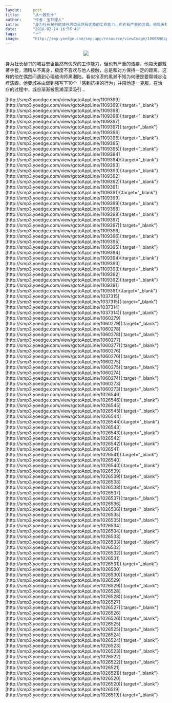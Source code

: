 ```yaml
---
layout:     post
title:      "从一数到十"
author:     "作者：宝井理人"
intro:      "身为社长秘书的城谷忠臣虽然有优秀的工作能力，但也有严重的洁癖。他每天都戴著手套，酒精从不离身，极度不喜欢与他人接触，总是和对方保持一定的距离。这样的他在偶然间遇到心理谘询师黑濑陆。看似冷漠的黑濑不知为何硬是要帮城谷治疗洁癖。他要城谷由弱到强写下10个「感到抗拒的行为」并陪他逐一克服，在治疗的过程中，城谷渐渐被黑濑深深吸引…"
date:       "2018-02-14 16:56:48"
tags:       "十"
image:      "http://smp.yoedge.com/smp-app/resource/viewImage/1000896appline.png"
---
```

<div style="text-align: center">
<p><img src="http://smp.yoedge.com/smp-app/resource/viewImage/1000896appline.png"/></p>
</div>
<p class="post-meta">
<span>身为社长秘书的城谷忠臣虽然有优秀的工作能力，但也有严重的洁癖。他每天都戴著手套，酒精从不离身，极度不喜欢与他人接触，总是和对方保持一定的距离。这样的他在偶然间遇到心理谘询师黑濑陆。看似冷漠的黑濑不知为何硬是要帮城谷治疗洁癖。他要城谷由弱到强写下10个「感到抗拒的行为」并陪他逐一克服，在治疗的过程中，城谷渐渐被黑濑深深吸引…</span>
</p>
[http://smp3.yoedge.com/view/gotoAppLine/1109399](http://smp3.yoedge.com/view/gotoAppLine/1109399){:target="_blank"}
[http://smp3.yoedge.com/view/gotoAppLine/1109398](http://smp3.yoedge.com/view/gotoAppLine/1109398){:target="_blank"}
[http://smp3.yoedge.com/view/gotoAppLine/1109397](http://smp3.yoedge.com/view/gotoAppLine/1109397){:target="_blank"}
[http://smp3.yoedge.com/view/gotoAppLine/1109396](http://smp3.yoedge.com/view/gotoAppLine/1109396){:target="_blank"}
[http://smp3.yoedge.com/view/gotoAppLine/1109395](http://smp3.yoedge.com/view/gotoAppLine/1109395){:target="_blank"}
[http://smp3.yoedge.com/view/gotoAppLine/1109394](http://smp3.yoedge.com/view/gotoAppLine/1109394){:target="_blank"}
[http://smp3.yoedge.com/view/gotoAppLine/1109393](http://smp3.yoedge.com/view/gotoAppLine/1109393){:target="_blank"}
[http://smp3.yoedge.com/view/gotoAppLine/1109392](http://smp3.yoedge.com/view/gotoAppLine/1109392){:target="_blank"}
[http://smp3.yoedge.com/view/gotoAppLine/1109391](http://smp3.yoedge.com/view/gotoAppLine/1109391){:target="_blank"}
[http://smp3.yoedge.com/view/gotoAppLine/1109399](http://smp3.yoedge.com/view/gotoAppLine/1109399){:target="_blank"}
[http://smp3.yoedge.com/view/gotoAppLine/1109398](http://smp3.yoedge.com/view/gotoAppLine/1109398){:target="_blank"}
[http://smp3.yoedge.com/view/gotoAppLine/1109397](http://smp3.yoedge.com/view/gotoAppLine/1109397){:target="_blank"}
[http://smp3.yoedge.com/view/gotoAppLine/1109396](http://smp3.yoedge.com/view/gotoAppLine/1109396){:target="_blank"}
[http://smp3.yoedge.com/view/gotoAppLine/1109395](http://smp3.yoedge.com/view/gotoAppLine/1109395){:target="_blank"}
[http://smp3.yoedge.com/view/gotoAppLine/1109394](http://smp3.yoedge.com/view/gotoAppLine/1109394){:target="_blank"}
[http://smp3.yoedge.com/view/gotoAppLine/1109393](http://smp3.yoedge.com/view/gotoAppLine/1109393){:target="_blank"}
[http://smp3.yoedge.com/view/gotoAppLine/1109392](http://smp3.yoedge.com/view/gotoAppLine/1109392){:target="_blank"}
[http://smp3.yoedge.com/view/gotoAppLine/1109391](http://smp3.yoedge.com/view/gotoAppLine/1109391){:target="_blank"}
[http://smp3.yoedge.com/view/gotoAppLine/1037315](http://smp3.yoedge.com/view/gotoAppLine/1037315){:target="_blank"}
[http://smp3.yoedge.com/view/gotoAppLine/1037314](http://smp3.yoedge.com/view/gotoAppLine/1037314){:target="_blank"}
[http://smp3.yoedge.com/view/gotoAppLine/1060279](http://smp3.yoedge.com/view/gotoAppLine/1060279){:target="_blank"}
[http://smp3.yoedge.com/view/gotoAppLine/1060278](http://smp3.yoedge.com/view/gotoAppLine/1060278){:target="_blank"}
[http://smp3.yoedge.com/view/gotoAppLine/1060277](http://smp3.yoedge.com/view/gotoAppLine/1060277){:target="_blank"}
[http://smp3.yoedge.com/view/gotoAppLine/1060276](http://smp3.yoedge.com/view/gotoAppLine/1060276){:target="_blank"}
[http://smp3.yoedge.com/view/gotoAppLine/1060275](http://smp3.yoedge.com/view/gotoAppLine/1060275){:target="_blank"}
[http://smp3.yoedge.com/view/gotoAppLine/1060274](http://smp3.yoedge.com/view/gotoAppLine/1060274){:target="_blank"}
[http://smp3.yoedge.com/view/gotoAppLine/1060273](http://smp3.yoedge.com/view/gotoAppLine/1060273){:target="_blank"}
[http://smp3.yoedge.com/view/gotoAppLine/1026546](http://smp3.yoedge.com/view/gotoAppLine/1026546){:target="_blank"}
[http://smp3.yoedge.com/view/gotoAppLine/1026545](http://smp3.yoedge.com/view/gotoAppLine/1026545){:target="_blank"}
[http://smp3.yoedge.com/view/gotoAppLine/1026544](http://smp3.yoedge.com/view/gotoAppLine/1026544){:target="_blank"}
[http://smp3.yoedge.com/view/gotoAppLine/1026543](http://smp3.yoedge.com/view/gotoAppLine/1026543){:target="_blank"}
[http://smp3.yoedge.com/view/gotoAppLine/1026542](http://smp3.yoedge.com/view/gotoAppLine/1026542){:target="_blank"}
[http://smp3.yoedge.com/view/gotoAppLine/1026541](http://smp3.yoedge.com/view/gotoAppLine/1026541){:target="_blank"}
[http://smp3.yoedge.com/view/gotoAppLine/1026540](http://smp3.yoedge.com/view/gotoAppLine/1026540){:target="_blank"}
[http://smp3.yoedge.com/view/gotoAppLine/1026539](http://smp3.yoedge.com/view/gotoAppLine/1026539){:target="_blank"}
[http://smp3.yoedge.com/view/gotoAppLine/1026538](http://smp3.yoedge.com/view/gotoAppLine/1026538){:target="_blank"}
[http://smp3.yoedge.com/view/gotoAppLine/1026537](http://smp3.yoedge.com/view/gotoAppLine/1026537){:target="_blank"}
[http://smp3.yoedge.com/view/gotoAppLine/1026536](http://smp3.yoedge.com/view/gotoAppLine/1026536){:target="_blank"}
[http://smp3.yoedge.com/view/gotoAppLine/1026535](http://smp3.yoedge.com/view/gotoAppLine/1026535){:target="_blank"}
[http://smp3.yoedge.com/view/gotoAppLine/1026534](http://smp3.yoedge.com/view/gotoAppLine/1026534){:target="_blank"}
[http://smp3.yoedge.com/view/gotoAppLine/1026533](http://smp3.yoedge.com/view/gotoAppLine/1026533){:target="_blank"}
[http://smp3.yoedge.com/view/gotoAppLine/1026532](http://smp3.yoedge.com/view/gotoAppLine/1026532){:target="_blank"}
[http://smp3.yoedge.com/view/gotoAppLine/1026531](http://smp3.yoedge.com/view/gotoAppLine/1026531){:target="_blank"}
[http://smp3.yoedge.com/view/gotoAppLine/1026530](http://smp3.yoedge.com/view/gotoAppLine/1026530){:target="_blank"}
[http://smp3.yoedge.com/view/gotoAppLine/1026529](http://smp3.yoedge.com/view/gotoAppLine/1026529){:target="_blank"}
[http://smp3.yoedge.com/view/gotoAppLine/1026528](http://smp3.yoedge.com/view/gotoAppLine/1026528){:target="_blank"}
[http://smp3.yoedge.com/view/gotoAppLine/1026527](http://smp3.yoedge.com/view/gotoAppLine/1026527){:target="_blank"}
[http://smp3.yoedge.com/view/gotoAppLine/1026526](http://smp3.yoedge.com/view/gotoAppLine/1026526){:target="_blank"}
[http://smp3.yoedge.com/view/gotoAppLine/1026525](http://smp3.yoedge.com/view/gotoAppLine/1026525){:target="_blank"}
[http://smp3.yoedge.com/view/gotoAppLine/1026524](http://smp3.yoedge.com/view/gotoAppLine/1026524){:target="_blank"}
[http://smp3.yoedge.com/view/gotoAppLine/1026523](http://smp3.yoedge.com/view/gotoAppLine/1026523){:target="_blank"}
[http://smp3.yoedge.com/view/gotoAppLine/1026522](http://smp3.yoedge.com/view/gotoAppLine/1026522){:target="_blank"}
[http://smp3.yoedge.com/view/gotoAppLine/1026521](http://smp3.yoedge.com/view/gotoAppLine/1026521){:target="_blank"}
[http://smp3.yoedge.com/view/gotoAppLine/1026520](http://smp3.yoedge.com/view/gotoAppLine/1026520){:target="_blank"}
[http://smp3.yoedge.com/view/gotoAppLine/1026519](http://smp3.yoedge.com/view/gotoAppLine/1026519){:target="_blank"}


